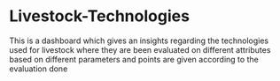 # Livestock-Technologies
This is a dashboard which gives an insights regarding the technologies used for livestock where they are been evaluated on different attributes based on different parameters and points are given according to the evaluation done
